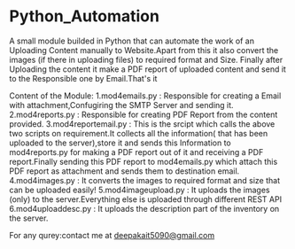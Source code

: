 # Python_Automation
A small module builded in Python that can automate the work of an Uploading Content manually to Website.Apart from this it also convert the images (if there in uploading files) to required format and Size. Finally after Uploading the content it make a PDF report of uploaded content and send it to the Responsible one by Email.That's it

Content of the Module:
1.mod4emails.py : Responsible for creating a Email with attachment,Confugiring the SMTP Server and sending it.
2.mod4reports.py : Responsible for creating PDF Report from the content provided.
3.mod4reportemail.py : This is the srcipt which calls the above two scripts on requirement.It collects all the information( that has been                        uploaded to the server),store it and sends this Information to mod4reports.py for making a PDF report out of it and                        receiving a PDF report.Finally sending this PDF report to mod4emails.py which attach this PDF report as attachment                        and sends them to destination email.
4.mod4images.py : It converts the images to required format and size that can be uploaded easily!
5.mod4imageupload.py : It uploads the images (only) to the server.Everything else is uploaded through different REST API
6.mod4uploaddesc.py : It uploads the description part of the inventory on the server.

For any qurey:contact me at deepakait5090@gmail.com
